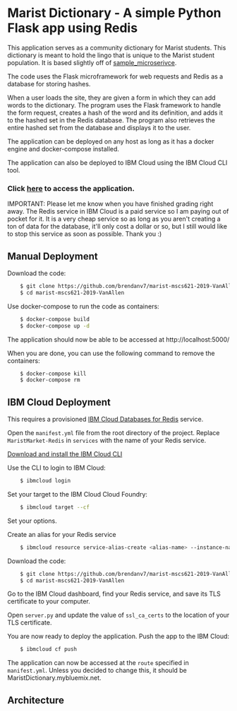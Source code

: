 # Marist Dictionary - A simple Python Flask app using Redis
This application serves as a community dictionary for Marist students. This dictionary is meant to hold the lingo that is unique to the Marist student population. It is based slightly off of [sample_microserivce](https://github.com/jinho10/marist-mscs621-2019/tree/master/unit-4/sample-microservice).

The code uses the Flask microframework for web requests and Redis as a database for storing hashes.

When a user loads the site, they are given a form in which they can add words to the dictionary. The program uses the Flask framework to handle the form request, creates a hash of the word and its definition, and adds it to the hashed set in the Redis database. The program also retrieves the entire hashed set from the database and displays it to the user.

The application can be deployed on any host as long as it has a docker engine and docker-compose installed.

The application can also be deployed to IBM Cloud using the IBM Cloud CLI tool.

### Click [here](http://maristdictionary.mybluemix.net/) to access the application.
IMPORTANT: Please let me know when you have finished grading right away. The Redis service in IBM Cloud is a paid service so I am paying out of pocket for it. It is a very cheap service so as long as you aren't creating a ton of data for the database, it'll only cost a dollar or so, but I still would like to stop this service as soon as possible. Thank you :)

## Manual Deployment
Download the code:
```bash
    $ git clone https://github.com/brendanv7/marist-mscs621-2019-VanAllen.git
    $ cd marist-mscs621-2019-VanAllen
```
Use docker-compose to run the code as containers:
```bash
    $ docker-compose build
    $ docker-compose up -d
```
The application should now be able to be accessed at http://localhost:5000/ 

When you are done, you can use the following command to remove the containers:
```bash
    $ docker-compose kill
    $ docker-compose rm
```
    
## IBM Cloud Deployment
This requires a provisioned [IBM Cloud Databases for Redis](https://www.ibm.com/cloud/databases-for-redis) service.

Open the `manifest.yml` file from the root directory of the project. Replace `MaristMarket-Redis` in `services` with the name of your Redis service.

[Download and install the IBM Cloud CLI](https://cloud.ibm.com/docs/cli/reference/bluemix_cli?topic=cloud-cli-install-ibmcloud-cli)

Use the CLI to login to IBM Cloud:
```bash
    $ ibmcloud login
```

Set your target to the IBM Cloud Cloud Foundry:
```bash
    $ ibmcloud target --cf
```
Set your options.

Create an alias for your Redis service
```bash
    $ ibmcloud resource service-alias-create <alias-name> --instance-name <instance-name>
```

Download the code:
```bash
    $ git clone https://github.com/brendanv7/marist-mscs621-2019-VanAllen.git
    $ cd marist-mscs621-2019-VanAllen
```

Go to the IBM Cloud dashboard, find your Redis service, and save its TLS certificate to your computer.

Open `server.py` and update the value of `ssl_ca_certs` to the location of your TLS certificate.

You are now ready to deploy the application. Push the app to the IBM Cloud:
```bash
    $ ibmcloud cf push
```
The application can now be accessed at the `route` specified in `manifest.yml`. Unless you decided to change this, it should be MaristDictionary.mybluemix.net.

## Architecture
